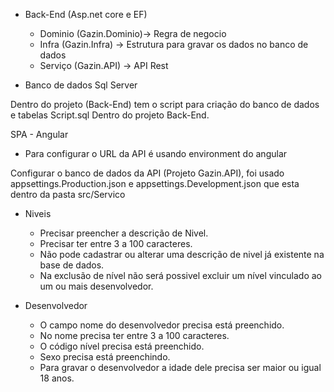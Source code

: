 
- Back-End (Asp.net core e EF)
  - Dominio (Gazin.Dominio)-> Regra de negocio 
  - Infra   (Gazin.Infra)  -> Estrutura para gravar os dados no banco de dados
  - Serviço (Gazin.API)    -> API Rest
  
- Banco de dados Sql Server

Dentro do projeto (Back-End) tem o script para criação do banco de dados e tabelas Script.sql Dentro do projeto Back-End.



SPA - Angular
- Para configurar o URL da API é usando environment do angular

Configurar o banco de dados da API (Projeto Gazin.API), foi usado appsettings.Production.json e appsettings.Development.json que esta dentro da pasta src/Servico


- Niveis 
  - Precisar preencher a descrição de Nivel.
  - Precisar ter entre 3 a 100 caracteres.
  - Não pode cadastrar ou alterar uma descrição de nivel já existente na base de dados.
  - Na exclusão de nível não será possivel excluir um nível vinculado ao um ou mais desenvolvedor.

- Desenvolvedor
  - O campo nome do desenvolvedor precisa está preenchido.
  - No nome precisa ter entre 3 a 100 caracteres.
  - O código nível precisa está preenchido.
  - Sexo precisa está preenchindo.
  - Para gravar o desenvolvedor a idade dele precisa ser maior ou igual 18 anos.
